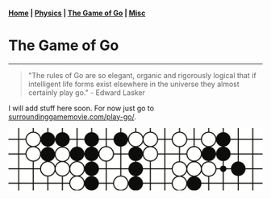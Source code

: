 #### [Home](index.md) | [Physics](physics.md) | [The Game of Go](go.md) | [Misc](misc.md)

# The Game of Go
---

> "The rules of Go are so elegant, organic and rigorously logical that if intelligent life forms exist elsewhere in the universe they almost certainly play go." - Edward Lasker

I will add stuff here soon. For now just go to [surroundinggamemovie.com/play-go/](https://www.surroundinggamemovie.com/play-go/).

![Go image](/images/go_image.png)


